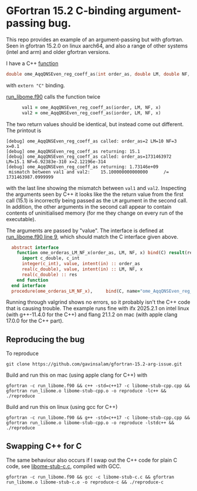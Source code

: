 # GFortran 15.2 C-binding argument-passing bug. 

This repo provides an example of an argument-passing but with gfortran.
Seen in gfortran 15.2.0 on linux aarch64, and also a range of other
systems (intel and arm) and older gfortran versions.

I have a C++ [function](libome-stub-cpp.cpp)

```c++
double ome_AqqQNSEven_reg_coeff_as(int order_as, double LM, double NF, double x)
```
with `extern "C"` binding. 

[run_libome.f90](run_libome.f90?plain=1#L35) calls the function twice
```f90
      val1 = ome_AqqQNSEven_reg_coeff_as(iorder, LM, NF, x)
      val2 = ome_AqqQNSEven_reg_coeff_as(iorder, LM, NF, x)
```
The two return values should be identical, but instead come out different. The printout is

```
[debug] ome_AqqQNSEven_reg_coeff_as called: order_as=2 LM=10 NF=3 x=0.1
[debug] ome_AqqQNSEven_reg_coeff_as returning: 15.1
[debug] ome_AqqQNSEven_reg_coeff_as called: order_as=1731463972 LM=15.1 NF=6.92383e-310 x=2.12196e-314
[debug] ome_AqqQNSEven_reg_coeff_as returning: 1.73146e+09
 mismatch between val1 and val2:    15.100000000000000      /=   1731463987.0999999      
```
with the last line showing the mismatch between `val1` and `val2`.
Inspecting the arguments seen by C++ it looks like the the return value from the first call (15.1) is incorrectly being passed as the `LM` argument in the second call.
In addition, the other arguments in the second call appear to contain contents of uninitialised memory (for me they change on every run of the executable).

The arguments are passed by "value". The interface is defined at [run_libome.f90 line 9](run_libome.f90?plain=1#L9), which should match the C interface given above.
```f90
  abstract interface
    function ome_orderas_LM_NF_x(order_as, LM, NF, x) bind(C) result(res)
      import c_double, c_int
      integer(c_int), value, intent(in) :: order_as
      real(c_double), value, intent(in) :: LM, NF, x
      real(c_double) :: res
    end function
  end interface 
  procedure(ome_orderas_LM_NF_x),     bind(C, name="ome_AqqQNSEven_reg_coeff_as"  ) :: ome_AqqQNSEven_reg_coeff_as
```

Running through valgrind shows no errors, so it probably isn't the C++
code that is causing trouble. The example runs fine with ifx 2025.2.1 on
intel linux (with g++-11.4.0 for the C++) and flang 21.1.2 on mac (with
apple clang 17.0.0 for the C++ part).

## Reproducing the bug
To reproduce
```
git clone https://github.com/gavinsalam/gfortran-15.2-arg-issue.git
```

Build and run this on mac (using apple clang for C++) with
```
gfortran -c run_libome.f90 && c++ -std=c++17 -c libome-stub-cpp.cpp && gfortran run_libome.o libome-stub-cpp.o -o reproduce -lc++ && ./reproduce
```

Build and run this on linux (using gcc for C++)
```
gfortran -c run_libome.f90 && g++ -std=c++17 -c libome-stub-cpp.cpp && gfortran run_libome.o libome-stub-cpp.o -o reproduce -lstdc++ && ./reproduce
```

## Swapping C++ for C

The same behaviour also occurs if I swap out the C++ code for plain C code, see [libome-stub-c.c](libome-stub-c.c), compiled with GCC.
```
gfortran -c run_libome.f90 && gcc -c libome-stub-c.c && gfortran run_libome.o libome-stub-c.o -o reproduce-c && ./reproduce-c
```
